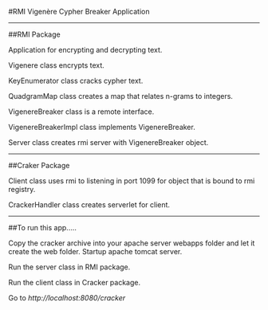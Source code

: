 #RMI Vigenère Cypher Breaker Application

*******************************************

##RMI Package

Application for encrypting and decrypting text.

Vigenere class encrypts text.

KeyEnumerator class cracks cypher text.

QuadgramMap class creates a map that relates n-grams to integers.

VigenereBreaker class is a remote interface.

VigenereBreakerImpl class implements VigenereBreaker.

Server class creates rmi server with VigenereBreaker object.

******************************************************************
##Craker Package

Client class uses rmi to listening in port 1099 for object that is bound to rmi registry.

CrackerHandler class creates serverlet for client.

*****************************************************************
##To run this app.....

Copy the cracker archive into your apache server webapps folder and let it create the web folder. Startup apache tomcat server.

Run the server class in RMI package.

Run the client class in Cracker package.

Go to *http://localhost:8080/cracker*

